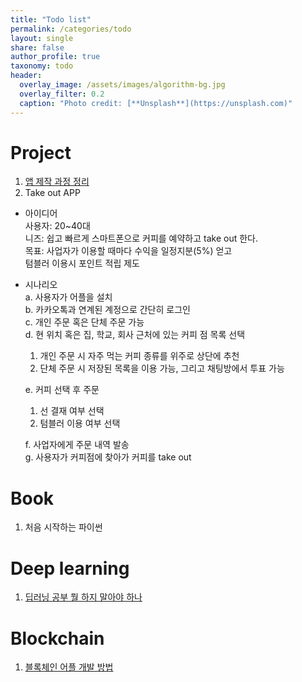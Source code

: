 ```yaml
---
title: "Todo list"
permalink: /categories/todo
layout: single
share: false
author_profile: true
taxonomy: todo
header:
  overlay_image: /assets/images/algorithm-bg.jpg
  overlay_filter: 0.2
  caption: "Photo credit: [**Unsplash**](https://unsplash.com)" 
---
```

# Project 
1. [앱 제작 과정 정리](https://devcompass.co.kr/%EC%95%B1-%EC%A0%9C%EC%9E%91/) 
2. Take out APP
  - 아이디어  
    사용자: 20~40대  
    니즈: 쉽고 빠르게 스마트폰으로 커피를 예약하고 take out 한다.  
    목표: 사업자가 이용할 때마다 수익을 일정지분(5%) 얻고   
          텀블러 이용시 포인트 적립 제도    
  - 시나리오   
    a. 사용자가 어플을 설치  
    b. 카카오톡과 연계된 계정으로 간단히 로그인    
    c. 개인 주문 혹은 단체 주문 가능   
    d. 현 위치 혹은 집, 학교, 회사 근처에 있는 커피 점 목록 선택   
      1. 개인 주문 시 자주 먹는 커피 종류를 위주로 상단에 추천   
      2. 단체 주문 시 저장된 목록을 이용 가능, 그리고 채팅방에서 투표 가능   
      
    e. 커피 선택 후 주문  
      1. 선 결재 여부 선택   
      2. 텀블러 이용 여부 선택   
      
    f. 사업자에게 주문 내역 발송   
    g. 사용자가 커피점에 찾아가 커피를 take out   


# Book 
1. 처음 시작하는 파이썬 

# Deep learning
1. [딥러닝 공부 뭘 하지 말아야 하나](https://www.facebook.com/dgtgrade/posts/1328790023846527)

# Blockchain
1. [블록체인 어플 개발 방법](https://brunch.co.kr/@brunch45gp/85)
